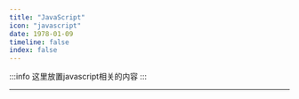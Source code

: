 ```yaml
---
title: "JavaScript"
icon: "javascript"
date: 1978-01-09
timeline: false
index: false
---
```


:::info
这里放置javascript相关的内容
:::

--- 
<AutoCatalog />